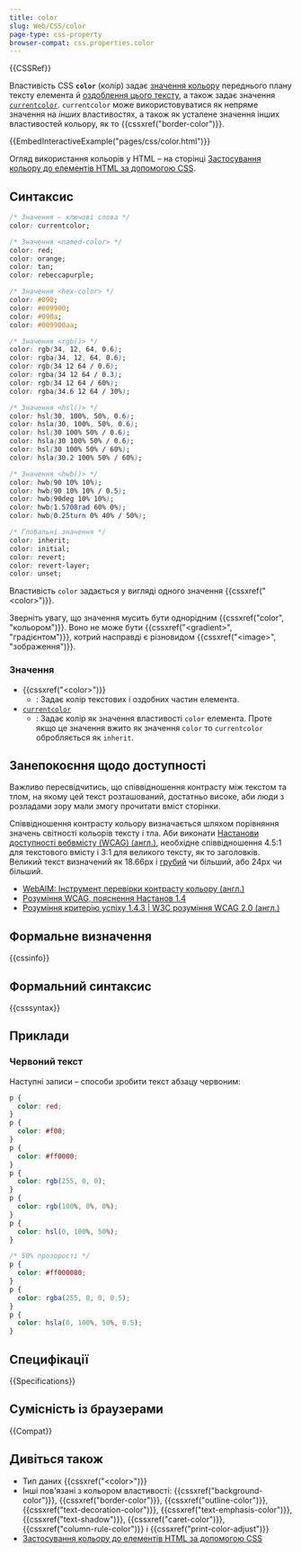 ```yaml
---
title: color
slug: Web/CSS/color
page-type: css-property
browser-compat: css.properties.color
---
```


{{CSSRef}}

Властивість CSS **`color`** (колір) задає [значення кольору](/uk/docs/Web/CSS/color_value) переднього плану тексту елемента й [оздоблення цього тексту](/uk/docs/Web/CSS/text-decoration), а також задає значення [`currentcolor`](/uk/docs/Web/CSS/color_value#kliuchove-slovo-currentcolor). `currentcolor` може використовуватися як непряме значення на _інших_ властивостях, а також як усталене значення інших властивостей кольору, як то {{cssxref("border-color")}}.

{{EmbedInteractiveExample("pages/css/color.html")}}

Огляд використання кольорів у HTML – на сторінці [Застосування кольору до елементів HTML за допомогою CSS](/uk/docs/Web/CSS/CSS_Colors/Applying_color).

## Синтаксис

```css
/* Значення – ключові слова */
color: currentcolor;

/* Значення <named-color> */
color: red;
color: orange;
color: tan;
color: rebeccapurple;

/* Значення <hex-color> */
color: #090;
color: #009900;
color: #090a;
color: #009900aa;

/* Значення <rgb()> */
color: rgb(34, 12, 64, 0.6);
color: rgba(34, 12, 64, 0.6);
color: rgb(34 12 64 / 0.6);
color: rgba(34 12 64 / 0.3);
color: rgb(34 12 64 / 60%);
color: rgba(34.6 12 64 / 30%);

/* Значення <hsl()> */
color: hsl(30, 100%, 50%, 0.6);
color: hsla(30, 100%, 50%, 0.6);
color: hsl(30 100% 50% / 0.6);
color: hsla(30 100% 50% / 0.6);
color: hsl(30 100% 50% / 60%);
color: hsla(30.2 100% 50% / 60%);

/* Значення <hwb()> */
color: hwb(90 10% 10%);
color: hwb(90 10% 10% / 0.5);
color: hwb(90deg 10% 10%);
color: hwb(1.5708rad 60% 0%);
color: hwb(0.25turn 0% 40% / 50%);

/* Глобальні значення */
color: inherit;
color: initial;
color: revert;
color: revert-layer;
color: unset;
```

Властивість `color` задається у вигляді одного значення {{cssxref("&lt;color&gt;")}}.

Зверніть увагу, що значення мусить бути однорідним {{cssxref("color", "кольором")}}. Воно не може бути {{cssxref("&lt;gradient&gt;", "градієнтом")}}, котрий насправді є різновидом {{cssxref("&lt;image&gt;", "зображення")}}.

### Значення

- {{cssxref("&lt;color&gt;")}}
  - : Задає колір текстових і оздобних частин елемента.
- [`currentcolor`](/uk/docs/Web/CSS/color_value#kliuchove-slovo-currentcolor)
  - : Задає колір як значення властивості `color` елемента. Проте якщо це значення вжито як значення `color` то `currentcolor` обробляється як `inherit`.

## Занепокоєння щодо доступності

Важливо пересвідчитись, що співвідношення контрасту між текстом та тлом, на якому цей текст розташований, достатньо високе, аби люди з розладами зору мали змогу прочитати вміст сторінки.

Співвідношення контрасту кольору визначається шляхом порівняння значень світності кольорів тексту і тла. Аби виконати [Настанови доступності вебвмісту (WCAG) (англ.)](https://www.w3.org/WAI/standards-guidelines/wcag/), необхідне співвідношення 4.5:1 для текстового вмісту і 3:1 для великого тексту, як то заголовків. Великий текст визначений як 18.66px і [грубий](/uk/docs/Web/CSS/font-weight) чи більший, або 24px чи більший.

- [WebAIM: Інструмент перевірки контрасту кольору (англ.)](https://webaim.org/resources/contrastchecker/)
- [Розуміння WCAG, пояснення Настанов 1.4](/uk/docs/Web/Accessibility/Understanding_WCAG/Perceivable#guideline_1.4_make_it_easier_for_users_to_see_and_hear_content_including_separating_foreground_from_background)
- [Розуміння критерію успіху 1.4.3 | W3C розуміння WCAG 2.0 (англ.)](https://www.w3.org/TR/UNDERSTANDING-WCAG20/visual-audio-contrast-contrast.html)

## Формальне визначення

{{cssinfo}}

## Формальний синтаксис

{{csssyntax}}

## Приклади

### Червоний текст

Наступні записи – способи зробити текст абзацу червоним:

```css
p {
  color: red;
}
p {
  color: #f00;
}
p {
  color: #ff0000;
}
p {
  color: rgb(255, 0, 0);
}
p {
  color: rgb(100%, 0%, 0%);
}
p {
  color: hsl(0, 100%, 50%);
}

/* 50% прозорості */
p {
  color: #ff000080;
}
p {
  color: rgba(255, 0, 0, 0.5);
}
p {
  color: hsla(0, 100%, 50%, 0.5);
}
```

## Специфікації

{{Specifications}}

## Сумісність із браузерами

{{Compat}}

## Дивіться також

- Тип даних {{cssxref("&lt;color&gt;")}}
- Інші пов'язані з кольором властивості: {{cssxref("background-color")}}, {{cssxref("border-color")}}, {{cssxref("outline-color")}}, {{cssxref("text-decoration-color")}}, {{cssxref("text-emphasis-color")}}, {{cssxref("text-shadow")}}, {{cssxref("caret-color")}}, {{cssxref("column-rule-color")}} і {{cssxref("print-color-adjust")}}
- [Застосування кольору до елементів HTML за допомогою CSS](/uk/docs/Web/CSS/CSS_Colors/Applying_color)
